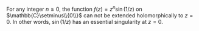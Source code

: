 For any integer $n \geq 0$, the function $f(z) = z^n \sin(1/z)$ on $\mathbb{C}\setminus\\{0\\}$ can not be extended holomorphically to $z=0$. In other words, $\sin(1/z)$ has an essential singularity at $z=0$.
